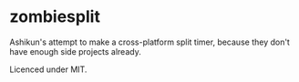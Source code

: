 # zombiesplit

Ashikun's attempt to make a cross-platform split timer, because they
don't have enough side projects already.

Licenced under MIT.
